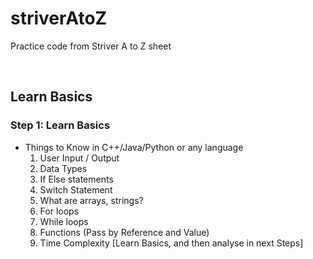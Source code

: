 # striverAtoZ
Practice code from Striver A to Z sheet  

<br>

## Learn Basics
### Step 1: Learn Basics
* Things to Know in C++/Java/Python or any language  
    1. User Input / Output  
    2. Data Types  
    3. If Else statements  
    4. Switch Statement  
    5. What are arrays, strings?  
    6. For loops  
    7. While loops  
    8. Functions (Pass by Reference and Value)  
    9. Time Complexity [Learn Basics, and then analyse in next Steps]  


